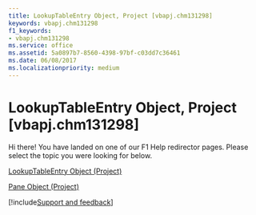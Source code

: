 ```yaml
---
title: LookupTableEntry Object, Project [vbapj.chm131298]
keywords: vbapj.chm131298
f1_keywords:
- vbapj.chm131298
ms.service: office
ms.assetid: 5a0897b7-8560-4398-97bf-c03dd7c36461
ms.date: 06/08/2017
ms.localizationpriority: medium
---
```



# LookupTableEntry Object, Project [vbapj.chm131298]

Hi there! You have landed on one of our F1 Help redirector pages. Please select the topic you were looking for below.

[LookupTableEntry Object (Project)](https://msdn.microsoft.com/library/5be081fa-6f4e-9571-e1e2-c4652871b756%28Office.15%29.aspx)

[Pane Object (Project)](https://msdn.microsoft.com/library/a6995e47-c0a0-2c5e-269f-d7a59d20f982%28Office.15%29.aspx)

[!include[Support and feedback](~/includes/feedback-boilerplate.md)]